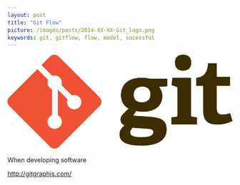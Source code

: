 ```yaml
---
layout: post
title: "Git Flow"
picture: /images/posts/2014-XX-XX-Git_logo.png
keywords: git, gitflow, flow, model, sucessful
---
```


![gitlogo](/images/posts/2014-XX-XX-Git_logo.png "Git logo")

When developing software

http://gitgraphjs.com/

<!--more-->
